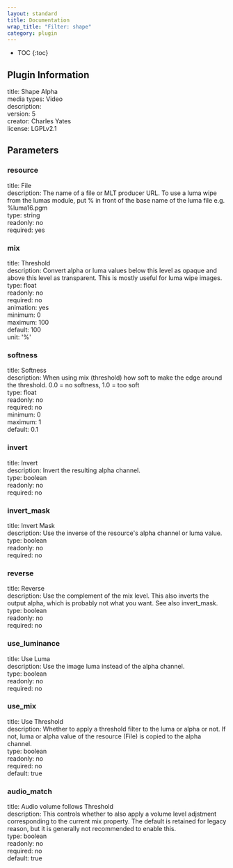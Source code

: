 ```yaml
---
layout: standard
title: Documentation
wrap_title: "Filter: shape"
category: plugin
---
```

* TOC
{:toc}

## Plugin Information

title: Shape Alpha  
media types:
Video  
description:   
version: 5  
creator: Charles Yates  
license: LGPLv2.1  

## Parameters

### resource

title: File    
description:
The name of a file or MLT producer URL. To use a luma wipe from the lumas module, put % in front of the base name of the luma file e.g. %luma16.pgm  
type: string  
readonly: no  
required: yes  

### mix

title: Threshold    
description:
Convert alpha or luma values below this level as opaque and above this level as transparent. This is mostly useful for luma wipe images.  
type: float  
readonly: no  
required: no  
animation: yes  
minimum: 0  
maximum: 100  
default: 100  
unit: '%'  

### softness

title: Softness    
description:
When using mix (threshold) how soft to make the edge around the threshold. 0.0 = no softness, 1.0 = too soft  
type: float  
readonly: no  
required: no  
minimum: 0  
maximum: 1  
default: 0.1  

### invert

title: Invert    
description:
Invert the resulting alpha channel.  
type: boolean  
readonly: no  
required: no  

### invert_mask

title: Invert Mask    
description:
Use the inverse of the resource&#39;s alpha channel or luma value.  
type: boolean  
readonly: no  
required: no  

### reverse

title: Reverse    
description:
Use the complement of the mix level. This also inverts the output alpha, which is probably not what you want. See also invert_mask.  
type: boolean  
readonly: no  
required: no  

### use_luminance

title: Use Luma    
description:
Use the image luma instead of the alpha channel.  
type: boolean  
readonly: no  
required: no  

### use_mix

title: Use Threshold    
description:
Whether to apply a threshold filter to the luma or alpha or not. If not, luma or alpha value of the resource (File) is copied to the alpha channel.  
type: boolean  
readonly: no  
required: no  
default: true  

### audio_match

title: Audio volume follows Threshold    
description:
This controls whether to also apply a volume level adjstment corresponding to the current mix property. The default is retained for legacy reason, but it is generally not recommended to enable this.  
type: boolean  
readonly: no  
required: no  
default: true  

